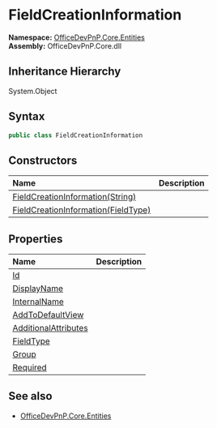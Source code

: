 # FieldCreationInformation
  

**Namespace:** [OfficeDevPnP.Core.Entities](OfficeDevPnP.Core.Entities.md)  
**Assembly:** OfficeDevPnP.Core.dll  
## Inheritance Hierarchy
System.Object  
## Syntax
```C#
public class FieldCreationInformation
```
## Constructors
|**Name**|**Description**|
|:-----|:-----|
| [FieldCreationInformation(String)](OfficeDevPnP.Core.Entities.FieldCreationInformation.Constructor1details.md) | 
| [FieldCreationInformation(FieldType)](OfficeDevPnP.Core.Entities.FieldCreationInformation.Constructor2details.md) | 
## Properties
|**Name**|**Description**|
|:-----|:-----|
| [Id](OfficeDevPnP.Core.Entities.FieldCreationInformation.Id.md) | 
| [DisplayName](OfficeDevPnP.Core.Entities.FieldCreationInformation.DisplayName.md) | 
| [InternalName](OfficeDevPnP.Core.Entities.FieldCreationInformation.InternalName.md) | 
| [AddToDefaultView](OfficeDevPnP.Core.Entities.FieldCreationInformation.AddToDefaultView.md) | 
| [AdditionalAttributes](OfficeDevPnP.Core.Entities.FieldCreationInformation.AdditionalAttributes.md) | 
| [FieldType](OfficeDevPnP.Core.Entities.FieldCreationInformation.FieldType.md) | 
| [Group](OfficeDevPnP.Core.Entities.FieldCreationInformation.Group.md) | 
| [Required](OfficeDevPnP.Core.Entities.FieldCreationInformation.Required.md) | 
## See also
- [OfficeDevPnP.Core.Entities](OfficeDevPnP.Core.Entities.md)
